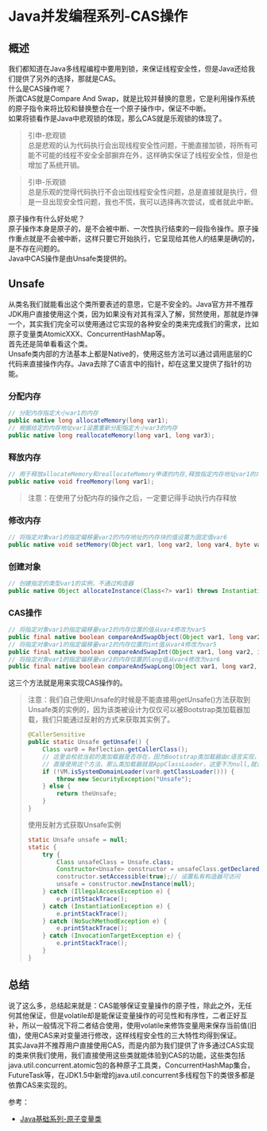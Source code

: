 # Java并发编程系列-CAS操作

## 概述

我们都知道在Java多线程编程中要用到锁，来保证线程安全性，但是Java还给我们提供了另外的选择，那就是CAS。  
什么是CAS操作呢？  
所谓CAS就是Compare And Swap，就是比较并替换的意思，它是利用操作系统的原子指令来将比较和替换整合在一个原子操作中，保证不中断。  
如果将锁看作是Java中悲观锁的体现，那么CAS就是乐观锁的体现了。  
> 引申-悲观锁  
> 总是悲观的认为代码执行会出现线程安全性问题，干脆直接加锁，将所有可能不可能的线程不安全全部摒弃在外，这样确实保证了线程安全性，但是也增加了系统开销。

> 引申-乐观锁  
> 总是乐观的觉得代码执行不会出现线程安全性问题，总是直接就是执行，但是一旦出现安全性问题，我也不慌，我可以选择再次尝试，或者就此中断。

原子操作有什么好处呢？  
原子操作本身是原子的，是不会被中断、一次性执行结束的一段指令操作。原子操作重点就是不会被中断，这样只要它开始执行，它呈现给其他人的结果是确切的，是不存在问题的。  
Java中CAS操作是由Unsafe类提供的。  
## Unsafe
从类名我们就能看出这个类所要表述的意思，它是不安全的。Java官方并不推荐JDK用户直接使用这个类，因为如果没有对其有深入了解，贸然使用，那就是炸弹一个，其实我们完全可以使用通过它实现的各种安全的类来完成我们的需求，比如原子变量类AtomicXXX、ConcurrentHashMap等。  
首先还是简单看看这个类。  
Unsafe类内部的方法基本上都是Native的，使用这些方法可以通过调用底层的C代码来直接操作内存。Java去除了C语言中的指针，却在这里又提供了指针的功能。  
### 分配内存
```java
// 分配内存指定大小var1的内存
public native long allocateMemory(long var1);
// 根据给定的内存地址var1设置重新分配指定大小var3的内存
public native long reallocateMemory(long var1, long var3);
```
### 释放内存
```java
// 用于释放allocateMemory和reallocateMemory申请的内存,释放指定内存地址var1的内存
public native void freeMemory(long var1);
```
> 注意：在使用了分配内存的操作之后，一定要记得手动执行内存释放
### 修改内存

```java
// 将指定对象var1的指定偏移量var2的内存地址的内存块的值设置为固定值var6
public native void setMemory(Object var1, long var2, long var4, byte var6);
```
### 创建对象
```java
// 创建指定的类型var1的实例，不通过构造器
public native Object allocateInstance(Class<?> var1) throws InstantiationException;
```
### CAS操作
```java
// 将指定对象var1的指定偏移量var2的内存位置的值从var4修改为var5
public final native boolean compareAndSwapObject(Object var1, long var2, Object var4, Object var5);
// 将指定对象var1的指定偏移量var2的内存位置的int值从var4修改为var5
public final native boolean compareAndSwapInt(Object var1, long var2, int var4, int var5);
// 将指定对象var1的指定偏移量var2的内存位置的long值从var4修改为var6
public final native boolean compareAndSwapLong(Object var1, long var2, long var4, long var6);
```
这三个方法就是用来实现CAS操作的。
> 注意：我们自己使用Unsafe的时候是不能直接用getUnsafe()方法获取到Unsafe类的实例的，因为该类被设计为仅仅可以被Bootstrap类加载器加载，我们只能通过反射的方式来获取其实例了。
>
> ```java
> @CallerSensitive
> public static Unsafe getUnsafe() {
>     Class var0 = Reflection.getCallerClass();
>     // 这里会校验当前的类加载器是否存在，因为Bootstrap类加载器由c语言实现，所以这里是null,如果我们
>     // 直接使用这个方法，那么类加载器就是AppClassLoader，这里不为null,就会抛出异常。
>     if (!VM.isSystemDomainLoader(var0.getClassLoader())) {
>         throw new SecurityException("Unsafe");
>     } else {
>         return theUnsafe;
>     }
> }
> ```
>
> 使用反射方式获取Unsafe实例
>
> ```java
> static Unsafe unsafe = null;
> static {
>     try {
>         Class unsafeClass = Unsafe.class;
>         Constructor<Unsafe> constructor = unsafeClass.getDeclaredConstructor(null);
>         constructor.setAccessible(true);// 设置私有构造器可访问
>         unsafe = constructor.newInstance(null);
>     } catch (IllegalAccessException e) {
>         e.printStackTrace();
>     } catch (InstantiationException e) {
>         e.printStackTrace();
>     } catch (NoSuchMethodException e) {
>         e.printStackTrace();
>     } catch (InvocationTargetException e) {
>         e.printStackTrace();
>     }
> }
> ```

## 总结
说了这么多，总结起来就是：CAS能够保证变量操作的原子性，除此之外，无任何其他保证，但是volatile却是能保证变量操作的可见性和有序性，二者正好互补，所以一般情况下将二者结合使用，使用volatile来修饰变量用来保存当前值(旧值)，使用CAS来对变量进行修改，这样线程安全性的三大特性均得到保证。  
其实Java并不推荐用户直接使用CAS，而是内部为我们提供了许多通过CAS实现的类来供我们使用，我们直接使用这些类就能体验到CAS的功能，这些类包括java.util.concurrent.atomic包的各种原子工具类，ConcurrentHashMap集合，FutureTask等，在JDK1.5中新增的java.util.concurrent多线程包下的类很多都是依靠CAS来实现的。  

参考：

- [Java基础系列-原子变量类]()



​	
